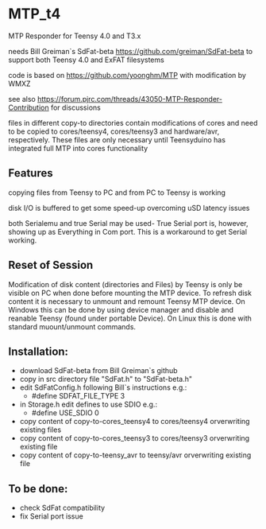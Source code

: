 # MTP_t4

MTP Responder for Teensy 4.0 and T3.x

needs Bill Greiman`s SdFat-beta https://github.com/greiman/SdFat-beta to support both Teensy 4.0 and ExFAT filesystems
 
code is based on https://github.com/yoonghm/MTP with modification by WMXZ

see also https://forum.pjrc.com/threads/43050-MTP-Responder-Contribution for discussions

files in different copy-to directories contain modifications of cores and need to be copied to cores/teensy4, cores/teensy3 and hardware/avr, respectively. These files are only necessary until Teensyduino has integrated full MTP into cores functionality

## Features
copying files from Teensy to PC  and from PC to Teensy is working

disk I/O is buffered to get some speed-up overcoming uSD latency issues

both Serialemu and true Serial may be used- True Serial port is, however, showing up as Everything in Com port. This is a workaround to get Serial working.


## Reset of Session
Modification of disk content (directories and Files) by Teensy is only be visible on PC when done before mounting the MTP device. To refresh disk content it is necessary to unmount and remount Teensy MTP device. On Windows this can be done by using device manager and disable and reanable Teensy (found under portable Device). On Linux this is done with standard muount/unmount commands.

## Installation:
 - download SdFat-beta from Bill Greiman`s github
 - copy in src directory file "SdFat.h" to "SdFat-beta.h"
 - edit SdFatConfig.h following Bill`s instructions e.g.:
   - #define SDFAT_FILE_TYPE 3
 - in Storage.h edit defines to use  SDIO e.g.:
   - #define USE_SDIO 0
 - copy content of copy-to-cores_teensy4 to cores/teensy4 orverwriting existing files
 - copy content of copy-to-cores_teensy3 to cores/teensy3 orverwriting existing file
 - copy content of copy-to-teensy_avr to teensy/avr orverwriting existing file
  

## To be done:
- check SdFat compatibility
- fix Serial port issue
 
